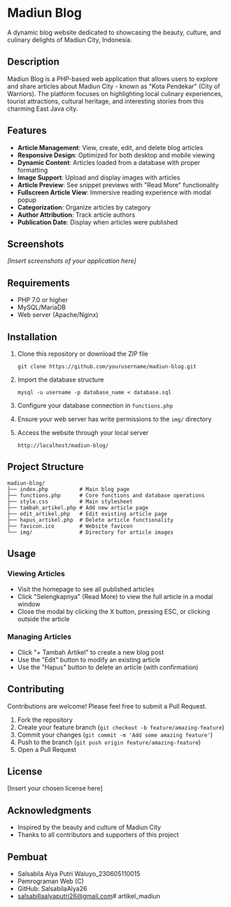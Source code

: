 # Madiun Blog

A dynamic blog website dedicated to showcasing the beauty, culture, and culinary delights of Madiun City, Indonesia.

## Description

Madiun Blog is a PHP-based web application that allows users to explore and share articles about Madiun City - known as "Kota Pendekar" (City of Warriors). The platform focuses on highlighting local culinary experiences, tourist attractions, cultural heritage, and interesting stories from this charming East Java city.

## Features

- **Article Management**: View, create, edit, and delete blog articles
- **Responsive Design**: Optimized for both desktop and mobile viewing
- **Dynamic Content**: Articles loaded from a database with proper formatting
- **Image Support**: Upload and display images with articles
- **Article Preview**: See snippet previews with "Read More" functionality
- **Fullscreen Article View**: Immersive reading experience with modal popup
- **Categorization**: Organize articles by category
- **Author Attribution**: Track article authors
- **Publication Date**: Display when articles were published

## Screenshots

*[Insert screenshots of your application here]*

## Requirements

- PHP 7.0 or higher
- MySQL/MariaDB
- Web server (Apache/Nginx)

## Installation

1. Clone this repository or download the ZIP file
   ```
   git clone https://github.com/yourusername/madiun-blog.git
   ```

2. Import the database structure
   ```
   mysql -u username -p database_name < database.sql
   ```

3. Configure your database connection in `functions.php`

4. Ensure your web server has write permissions to the `img/` directory

5. Access the website through your local server
   ```
   http://localhost/madiun-blog/
   ```

## Project Structure

```
madiun-blog/
├── index.php          # Main blog page
├── functions.php      # Core functions and database operations
├── style.css          # Main stylesheet
├── tambah_artikel.php # Add new article page
├── edit_artikel.php   # Edit existing article page
├── hapus_artikel.php  # Delete article functionality
├── favicon.ico        # Website favicon
└── img/               # Directory for article images
```

## Usage

### Viewing Articles
- Visit the homepage to see all published articles
- Click "Selengkapnya" (Read More) to view the full article in a modal window
- Close the modal by clicking the X button, pressing ESC, or clicking outside the article

### Managing Articles
- Click "+ Tambah Artikel" to create a new blog post
- Use the "Edit" button to modify an existing article
- Use the "Hapus" button to delete an article (with confirmation)

## Contributing

Contributions are welcome! Please feel free to submit a Pull Request.

1. Fork the repository
2. Create your feature branch (`git checkout -b feature/amazing-feature`)
3. Commit your changes (`git commit -m 'Add some amazing feature'`)
4. Push to the branch (`git push origin feature/amazing-feature`)
5. Open a Pull Request

## License

[Insert your chosen license here]

## Acknowledgments

- Inspired by the beauty and culture of Madiun City
- Thanks to all contributors and supporters of this project

## Pembuat
- Salsabila Alya Putri Waluyo_230605110015
- Pemrograman Web (C)
- GitHub: SalsabilaAlya26
- salsabillaalyaputri26@gmail.com# artikel_madiun
